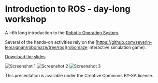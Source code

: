 Introduction to ROS - day-long workshop
=======================================

A ~6h long introduction to the [Robotic Operating System](http://www.ros.org/).

Several of the hands-on activities rely on the [https://github.com/severin-lemaignan/robomaze/tree/ros](robomaze interactive simulation game).

[Download the slides](presentation.pdf)

![Screenshot 1](doc/1.png)
![Screenshot 2](doc/2.png)
![Screenshot 3](doc/3.png)

This presentation is available under the Creative Commons BY-SA license.
